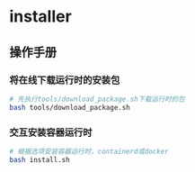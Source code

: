 # installer

## 操作手册

### 将在线下载运行时的安装包
```bash
# 先执行tools/download_package.sh下载运行时的包
bash tools/download_package.sh
```

### 交互安装容器运行时
```bash
# 根据选项安装容器运行时，containerd或docker
bash install.sh
```
